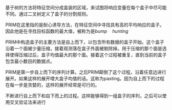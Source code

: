 基于树的方法将特征空间分成盒装的区域，来试图将响应变量在每个盒子中尽可能不同。通过二叉树定义了盒子的分割规则。

PRIM在这里指的是耐心诱导方法，在特征空间中寻找具有高的平均响应的盒子。因此他是在寻找目标函数的最大值，被称为是$bump\quad hunting$ 

PRIM中构造盒子的主要方法是自上而下，以包含所有数据的盒子开始。这个盒子沿着一个面被少量压缩，接着观测落在盒子外面被剔除掉。用于压缩的那个面是选择使得压缩过后，盒子均值最大的那个面。接着这个过程被重复，直到当前的盒子包含最小数目的数据点。

PRIM是第一步自上而下的序列计算。之后PRIM颠倒了这个过程，沿着任意边进行展开。如果这样的展开增大盒子均值的话。这称为pasting。因为自上而下的过程在每一步是贪婪的，这样的展开经常是可行的。

不断进行自上而下和自下而上的过程。这样能够得到一组盒子的序列，之后可以使用交叉验证法来进行




